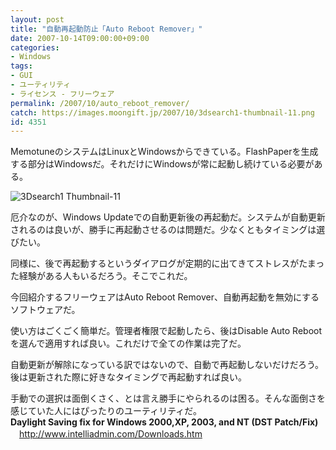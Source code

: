 ```yaml
---
layout: post
title: "自動再起動防止「Auto Reboot Remover」"
date: 2007-10-14T09:00:00+09:00
categories:
- Windows
tags: 
- GUI
- ユーティリティ
- ライセンス - フリーウェア
permalink: /2007/10/auto_reboot_remover/
catch: https://images.moongift.jp/2007/10/3dsearch1-thumbnail-11.png
id: 4351
---
```

MemotuneのシステムはLinuxとWindowsからできている。FlashPaperを生成する部分はWindowsだ。それだけにWindowsが常に起動し続けている必要がある。   
  
 ![3Dsearch1 Thumbnail-11](https://images.moongift.jp/2007/10/3dsearch1-thumbnail-11.png)  
  
厄介なのが、Windows Updateでの自動更新後の再起動だ。システムが自動更新されるのは良いが、勝手に再起動させるのは問題だ。少なくともタイミングは選びたい。   
  
同様に、後で再起動するというダイアログが定期的に出てきてストレスがたまった経験がある人もいるだろう。そこでこれだ。   
  
今回紹介するフリーウェアはAuto Reboot Remover、自動再起動を無効にするソフトウェアだ。   
<!--more-->  
使い方はごくごく簡単だ。管理者権限で起動したら、後はDisable Auto Rebootを選んで適用すれば良い。これだけで全ての作業は完了だ。   
  
自動更新が解除になっている訳ではないので、自動で再起動しないだけだろう。後は更新された際に好きなタイミングで再起動すれば良い。   
  
手動での選択は面倒くさく、とは言え勝手にやられるのは困る。そんな面倒さを感じていた人にはぴったりのユーティリティだ。   
**Daylight Saving fix for Windows 2000,XP, 2003, and NT (DST Patch/Fix)**   
　[http://www.intelliadmin.com/Downloads.htm   
](http://www.intelliadmin.com/Downloads.htm)

